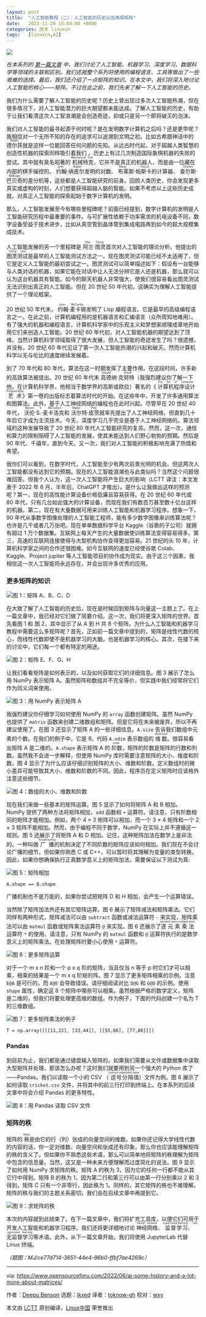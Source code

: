 ```yaml
---
layout: post
title:	"人工智能教程（二）：人工智能的历史以及再探矩阵"
date:	2023-11-20 15:04:00 +0800 
categories:	技术 linuxcn 
tags:	[linuxcn,AI]
---
```



![](/Asserts/Images//attachment/album/202311/20/150356w8cvn62a82uvgc8a.png)


*在本系列的 [第一篇文章](/article-16326-1.html) 中，我们讨论了人工智能、机器学习、深度学习、数据科学等领域的关联和区别。我们还就整个系列将使用的编程语言、工具等做出了一些艰难的选择。最后，我们还介绍了一点矩阵的知识。在本文中，我们将深入地讨论人工智能的核心——矩阵。不过在此之前，我们先来了解一下人工智能的历史。*


我们为什么需要了解人工智能的历史呢？历史上曾出现过多次人工智能热潮，但在很多情况下，对人工智能潜力的巨大期望都未能达成。了解人工智能的历史，有助于让我们看清这次人工智浪潮是会创造奇迹，抑或只是另一个即将破灭的泡沫。


我们对人工智能的最寻起源于何时呢？是在发明数字计算机之后吗？还是更早呢？我相信对一个无所不知的存在的追求可以追溯到文明之初。比如古希腊神话中的 <ruby> 德尔菲 <rt>  Delphi </rt></ruby> 就是这样一位能回答任何问题的先知。从远古时代起，对于超越人类智慧的创造性机器的探索同样吸引着我们 。历史上有过几次制造国际象棋机器的失败的尝试。其中就有臭名昭著的<ruby> 机械特克 <rt>  Mechanical Turk </rt></ruby>，它并不是真正的机器人，而是由一位藏在内部的棋手操控的。<ruby> 约翰·纳皮尔 <rt>  John Napier </rt></ruby> 发明的对数、<ruby> 布莱斯·帕斯卡 <rt>  Blaise Pascal </rt></ruby> 的计算器、<ruby> 查尔斯·巴贝奇 <rt>  Charles Babbage </rt></ruby> 的差分机等，这些都是人工智能研究的前身。回顾人类历史，你会发现更多真实或虚构的时刻，人们想要获得超越人脑的智能。如果不考虑以上这些历史成就，对真正人工智能的探索起始于数字计算机的发明。


那么，人工智能发展至今有哪些里程碑呢？前面已经提到，数字计算机的发明是人工智能研究历程中最重要的事件。与可扩展性依赖于功率需求的机电设备不同，数字设备受益于技术进步，比如从真空管到晶体管到集成电路再到如今的超大规模集成技术。


人工智能发展的另一个里程碑是 <ruby> 阿兰·图灵 <rt>  Alan Turing </rt></ruby> 首次对人工智能的理论分析。他提出的 <ruby> 图灵测试 <rt>  Turing test </rt></ruby> 是最早的人工智能测试方法之一。现在图灵测试可能已经不太适用了，但它是定义人工智能的最初尝试之一。图灵测试可以简单描述如下：假设有一台能够与人类对话的机器，如果它能在对话中让人无法分辨它是人还是机器，那么就可以认为这台机器具有智能。如今的聊天机器人非常强大，使我们很容易看出图灵测试无法识别出真正的人工智能。但在 20 世纪 50 年代初，这确实为理解人工智能提供了一个理论框架。


20 世纪 50 年代末，<ruby> 约翰·麦卡锡 <rt>  John McCarthy </rt></ruby> 发明了 Lisp 编程语言。它是最早的高级编程语言之一。在此之前，计算机编程用的是机器语言和汇编语言（众所周知地难用）。有了强大的机器和编程语言，计算机科学家中的乐观主义和梦想家顺理成章地开始用它们来创造人工智能。20 世纪 60 年代初，对人工智能机器的期望达到了顶峰。当然计算机科学领域取得了很大发展，但人工智能的奇迹发生了吗？很遗憾，并没有。20 世纪 60 年代见证了第一次人工智能热潮的兴起和破灭。然而计算机科学以无与伦比的速度继续发展着。


到了 70 年代和 80 年代，算法在这一时期发挥了主要作用。在这段时间，许多新的高效算法被提出。20 世纪 60 年代末<ruby> 高德纳·克努特 <rt>  Donald Knuth </rt></ruby>（我强烈建议你了解一下他，在计算机科学界，他相当于数学界的高斯或欧拉）著名的《<ruby> 计算机程序设计艺术 <rt>  The Art of Computer Programming </rt></ruby>》第一卷的出版标志着算法时代的开始。在这些年中，开发了许多通用算法和图算法。此外，基于人工神经网络的编程也在此时兴起。尽管早在 20 世纪 40 年代，<ruby> 沃伦·S.·麦卡洛克 <rt>  Warren S. McCulloch </rt></ruby>和<ruby> 沃尔特·皮茨 <rt>  Walter Pitts </rt></ruby> 就率先提出了人工神经网络，但直到几十年后它才成为主流技术。今天，深度学习几乎完全是基于人工神经网络的。算法领域的这种发展导致了 20 世纪 80 年代人工智能研究的复苏。然而，这一次，通信和算力的限制阻碍了人工智能的发展，使其未能达到人们野心勃勃的预期。然后是 90 年代、千禧年，直到今天。又一次，我们对人工智能的积极影响充满了热情和希望。


我你们可以看到，在数字时代，人工智能至少有两次前景光明的机会。但这两次人工智能都没有达到它的预期。现在的人工智能浪潮也与此类似吗？当然这个问题很难回答。但我个人认为，这一次人工智能将产生巨大的影响（LCTT 译注：本文发表于 2022 年 6 月，半年后，ChatGPT 才推出）。是什么让我做出这样的预测呢？第一，现在的高性能计算设备价格低廉且容易获得。在 20 世纪 60 年代或 80 年代，只有几台如此强大的计算设备，而现在我们有数百万甚至数十亿台这样的机器。第二，现在有大量数据可用来训练人工智能和机器学习程序。想象一下，90 年代从事数字图像处理的人工智能工程师，能有多少数字图像来训练算法呢？也许是几千或者几万张吧。现在单单数据科学平台 Kaggle（谷歌的子公司）就拥有超过 1 万个数据集。互联网上每天产生的大量数据使训练算法变得容易得多。第三，高速的互联网连接使得与大型机构协作变得更加容易。21 世纪的头 10 年，计算机科学家之间的合作还很困难。如今互联网的速度已经使谷歌 Colab、Kaggle、Project jupiter 等人工智能项目的协作成为现实。由于这三个因素，我相信这一次人工智能将永远存在，并会出现许多优秀的应用。


### 更多矩阵的知识


![图 1：矩阵 A、B、C、D](/Asserts/Images//attachment/album/202311/20/150448wex7wlbr7juw7ljj.jpg)


在大致了解了人工智能的历史后，现在是时候回到矩阵与向量这一主题上了。在上一篇文章中，我已经对它们做了简要介绍。这一次，我们将更深入矩阵的世界。首先看图 1 和 图 2，其中显示了从 A 到 H 共 8 个矩阵。为什么人工智能和机器学习教程中需要这么多矩阵呢？首先，正如前一篇文章中提到的，矩阵是线性代数的核心，而线性代数即使不是机器学习的大脑，也是机器学习的核心。其次，在接下来的讨论中，它们每一个都有特定的用途。


![图 2：矩阵 E、F、G、H](/Asserts/Images//attachment/album/202311/20/150448x4zv8zzccy4uvypn.jpg)


让我们看看矩阵是如何表示的，以及如何获取它们的详细信息。图 3 展示了怎么用 NumPy 表示矩阵 A。虽然矩阵和数组并不完全等价，但实践中我们经常将它们作为同义词来使用。


![图 3：用 NumPy 表示矩阵 A](/Asserts/Images//attachment/album/202311/20/150449fc894o6vfzncpjyv.jpg)


我强烈建议你仔细学习如何使用 NumPy 的 `array` 函数创建矩阵。虽然 NumPy 也提供了 `matrix` 函数来创建二维数组和矩阵。但是它将在未来被废弃，所以不再建议使用了。在图 3 还显示了矩阵 A 的一些详细信息。`A.size` 告诉我们数组中元素的个数。在我们的例子中，它是 9。代码 `A.ndim` 表示数组的 <ruby> 维数 <rt>  dimension </rt></ruby>。很容易看出矩阵 A 是二维的。`A.shape` 表示矩阵 A 的<ruby> 阶数 <rt>  order </rt></ruby>，矩阵的阶数是矩阵的行数和列数。虽然我不会进一步解释，但使用 NumPy 库时需要注意矩阵的大小、维度和阶数。图 4 显示了为什么应该仔细识别矩阵的大小、维数和阶数。定义数组时的微小差异可能导致其大小、维数和阶数的不同。因此，程序员在定义矩阵时应该格外注意这些细节。


![图 4：数组的大小、维数和阶数](/Asserts/Images//attachment/album/202311/20/150449v2t79a972a5lvi72.jpg)


现在我们来做一些基本的矩阵运算。图 5 显示了如何将矩阵 A 和 B 相加。NumPy 提供了两种方法将矩阵相加，`add` 函数和 `+` 运算符。请注意，只有阶数相同的矩阵才能相加。例如，两个 4 × 3 矩阵可以相加，而一个 3 × 4 矩阵和一个 2 × 3 矩阵不能相加。然而，由于编程不同于数学，NumPy 在实际上并不遵循这一规则。图 5 还展示了将矩阵 A 和 D 相加。记住，这种矩阵加法在数学上是非法的。一种叫做 <ruby> 广播 <rt>  broadcasting </rt></ruby> 的机制决定了不同阶数的矩阵应该如何相加。我们现在不会讨论广播的细节，但如果你熟悉 C 或 C++，可以暂时将其理解为变量的类型转换。因此，如果你想确保执行正真数学意义上的矩阵加法，需要保证以下测试为真:


![图 5：矩阵相加](/Asserts/Images//attachment/album/202311/20/150449oi98o5ce1un7eewe.jpg)



```
A.shape == B.shape

```

广播机制也不是万能的，如果你尝试把矩阵 D 和 H 相加，会产生一个运算错误。


当然除了矩阵加法外还有其它矩阵运算。图 6 展示了矩阵减法和矩阵乘法。它们同样有两种形式，矩阵减法可以由 `subtract` 函数或减法运算符 `-` 来实现，矩阵乘法可以由 `matmul` 函数或矩阵乘法运算符 `@` 来实现。图 6 还展示了 <ruby> 逐元素乘法 <rt>  element-wise multiplication </rt></ruby> 运算符 `*` 的使用。请注意，只有 NumPy 的 `matmul` 函数和 `@` 运算符执行的是数学意义上的矩阵乘法。在处理矩阵时要小心使用 `*` 运算符。


![图 6：更多矩阵运算](/Asserts/Images//attachment/album/202311/20/150449wdfjpd0yvsllpsss.jpg)


对于一个 m x n 阶和一个 p x q 阶的矩阵，当且仅当 n 等于 p 时它们才可以相乘，相乘的结果是一个 m x q 阶矩的阵。图 7 显示了更多矩阵相乘的示例。注意 `E@A` 是可行的，而 `A@E` 会导致错误。请仔细阅读对比 `D@G` 和 `G@D` 的示例。使用 `shape` 属性，确定这 8 个矩阵中哪些可以相乘。虽然根据严格的数学定义，矩阵是二维的，但我们将要处理更高维的数组。作为例子，下面的代码创建一个名为 T 的三维数组。


![图 7：更多矩阵乘法的例子](/Asserts/Images//attachment/album/202311/20/150449ku000zlu00cbuuoo.jpg)



```
T = np.array([[[11,22], [33,44]], [[55,66], [77,88]]])

```

### Pandas


到目前为止，我们都是通过键盘输入矩阵的。如果我们需要从文件或数据集中读取大型矩阵并处理，那该怎么办呢？这时我们就要用到另一个强大的 Python 库了——Pandas。我们以读取一个小的 CSV （<ruby> 逗号分隔值 <rt>  comma-separated value </rt></ruby>）文件为例。图 8 展示了如何读取 `cricket.csv` 文件，并将其中的前三行打印到终端上。在本系列的后续文章中将会介绍 Pandas 的更多特性。


![图 8：用 Pandas 读取 CSV 文件](/Asserts/Images//attachment/album/202311/20/150449uutm49qtmq29n3qt.jpg)


### 矩阵的秩


矩阵的 <ruby> 秩 <rt>  Rank </rt></ruby> 是由它的行（列）张成的向量空间的维数。如果你还记得大学线性代数的内容的话，你一定对维数、向量空间和张成还有印象，那么你也应该能理解矩阵的秩的含义了。但如果你不熟悉这些术语，那么可以简单地将矩阵的秩理解为矩阵中包含的信息量。当然，这又是一种未来方便理解而过度简化的说法。图 9 显示了如何用 NumPy 求矩阵的秩。矩阵 A 的秩为 3，因为它的任何一行都不能从其它行中得到。矩阵 B 的秩为 1，因为第二行和第三行可以由第一行分别乘以 2 和 3 得到。矩阵 C 只有一个非零行，因此秩为 1。同样的，其它矩阵的秩也不难理解。矩阵的秩与我们的主题关系密切，我们会在后续文章中再提到它。


![图 9：求矩阵的秩](/Asserts/Images//attachment/album/202311/20/150450xzhszis93uutoed1.jpg)


本次的内容就到此结束了。在下一篇文章中，我们将扩充工具库，以便它们可用于开发人工智能和机器学习程序。我们还将更详细地讨论 <ruby> 神经网络 <rt>  neural network </rt></ruby>、<ruby> 监督学习 <rt>  supervised learning </rt></ruby>、<ruby> 无监督学习 <rt>  unsupervised learning </rt></ruby> 等术语。此外，从下一篇文章开始，我们将使用 JupyterLab 代替 Linux 终端。


*（题图：MJ/ce77d714-3651-44e4-96b0-ffbf7ae4269c）*




---


via: <https://www.opensourceforu.com/2022/06/ai-some-history-and-a-lot-more-about-matrices/>


作者：[Deepu Benson](https://www.opensourceforu.com/author/deepu-benson/) 选题：[lkxed](https://github.com/lkxed) 译者：[toknow-gh](https://github.com/toknow-gh) 校对：[wxy](https://github.com/wxy)


本文由 [LCTT](https://github.com/LCTT/TranslateProject) 原创编译，[Linux中国](https://linux.cn/) 荣誉推出
